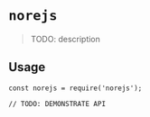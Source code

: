 # `norejs`

> TODO: description

## Usage

```
const norejs = require('norejs');

// TODO: DEMONSTRATE API
```
